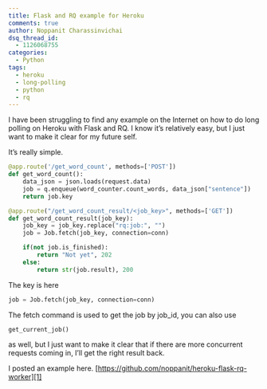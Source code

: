 ```yaml
---
title: Flask and RQ example for Heroku
comments: true
author: Noppanit Charassinvichai
dsq_thread_id:
  - 1126068755
categories:
  - Python
tags:
  - heroku
  - long-polling
  - python
  - rq
---
```

I have been struggling to find any example on the Internet on how to do long polling on Heroku with Flask and RQ. I know it&#8217;s relatively easy, but I just want to make it clear for my future self. 

It&#8217;s really simple.

``` python
@app.route('/get_word_count', methods=['POST'])
def get_word_count():
    data_json = json.loads(request.data)
    job = q.enqueue(word_counter.count_words, data_json["sentence"])
    return job.key

@app.route("/get_word_count_result/<job_key>", methods=['GET'])
def get_word_count_result(job_key):
    job_key = job_key.replace("rq:job:", "")
    job = Job.fetch(job_key, connection=conn)

    if(not job.is_finished):
        return "Not yet", 202
    else:
        return str(job.result), 200
```

The key is here

``` python
job = Job.fetch(job_key, connection=conn)
```

The fetch command is used to get the job by job_id, you can also use

``` python
get_current_job()
```

as well, but I just want to make it clear that if there are more concurrent requests coming in, I&#8217;ll get the right result back. 

I posted an example here. [https://github.com/noppanit/heroku-flask-rq-worker][1]

 [1]: https://github.com/noppanit/heroku-flask-rq-worker "Python with RQ on Heroku"
